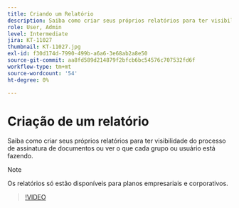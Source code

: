 ```yaml
---
title: Criando um Relatório
description: Saiba como criar seus próprios relatórios para ter visibilidade do processo de assinatura do documento
role: User, Admin
level: Intermediate
jira: KT-11027
thumbnail: KT-11027.jpg
exl-id: f30d174d-7990-499b-a6a6-3e68ab2a8e50
source-git-commit: aa8fd589d214879f2bfcb6bc54576c707532fd6f
workflow-type: tm+mt
source-wordcount: '54'
ht-degree: 0%

---
```


# Criação de um relatório

Saiba como criar seus próprios relatórios para ter visibilidade do processo de assinatura de documentos ou ver o que cada grupo ou usuário está fazendo.

>[!NOTE]
>
>Os relatórios só estão disponíveis para planos empresariais e corporativos.

>[!VIDEO](https://video.tv.adobe.com/v/346754?quality=12&learn=on&hidetitle=true)
